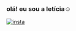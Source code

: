### olá! eu sou a letícia☺️

[![insta](https://img.shields.io/badge/Instagram-E4405F?style=for-the-badge&logo=instagram&logoColor=white)](https://instagram.com/leevitorino_?igshid=MzMyNGUyNmU2YQ==)
